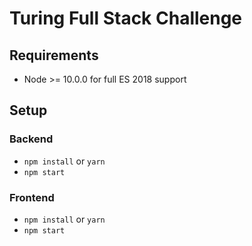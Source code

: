 # Turing Full Stack Challenge

## Requirements

- Node >= 10.0.0 for full ES 2018 support

## Setup

### Backend

- `npm install` or `yarn`
- `npm start`

### Frontend

- `npm install` or `yarn`
- `npm start`